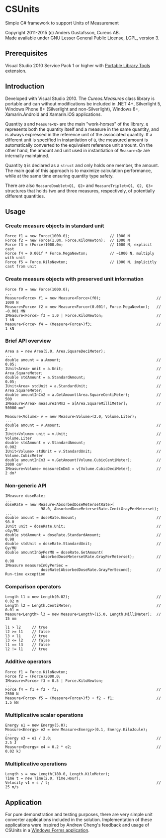 # CSUnits

Simple C# framework to support Units of Measurement

Copyright 2011-2015 (c) Anders Gustafsson, Cureos AB.  
Made available under GNU Lesser General Public License, LGPL, version 3.


## Prerequisites

Visual Studio 2010 Service Pack 1 or higher with [Portable Library Tools](http://msdn.microsoft.com/en-us/library/gg597391.aspx) extension.


## Introduction

Developed with Visual Studio 2010. The *Cureos.Measures* class library is portable and can without modifications be included in .NET 4+, Silverlight 5, Windows Phone 8+ (Silverlight and non-Silverlight), Windows 8+, Xamarin.Android and Xamarin.iOS applications.

Quantity `Q` and `Measure<Q>` are the main "work-horses" of the library. `Q` represents both the quantity itself and a measure in the same quantity, and is always expressed in the reference unit of the associated quantity. If a different unit is specified in instantiation of `Q`, the measured amount is automatically converted to the equivalent reference unit amount. On the other hand, the amount and unit used in instantiation of `Measure<Q>` are internally maintained.

Quantity `Q` is declared as a `struct` and only holds one member, the amount. The main goal of this approach is to maximize calculation performance, while at the same time ensuring quantity type safety.

There are also `MeasureDoublet<Q1, Q2>` and `MeasureTriplet<Q1, Q2, Q3>` structures that holds two and three measures, respectively, of potentially different quantities.


## Usage

### Create measure objects in standard unit

    Force f1 = new Force(1000.0);                  // 1000 N
    Force f2 = new Force(1.0m, Force.KiloNewton);  // 1000 N
    Force f3 = (Force)1000.0m;                     // 1000 N, explicit cast
    Force f4 = 0.001f * Force.MegaNewton;          // ~1000 N, multiply with unit
    Force f5 = Force.KiloNewton;                   // 1000 N, implicitly cast from unit

### Create measure objects with preserved unit information

    Force f0 = new Force(1000.0);
	...
    Measure<Force> f1 = new Measure<Force>(f0);							// 1000 N
    Measure<Force> f2 = new Measure<Force>(0.001f, Force.MegaNewton);	// ~0.001 MN
    IMeasure<Force> f3 = 1.0 | Force.KiloNewton;						// 1 kN
    Measure<Force> f4 = (Measure<Force>)f3;								// 1 kN

### Brief API overview

	Area a = new Area(5.0, Area.SquareDeciMeter);
	...
	double amount = a.Amount;											// 0.05;
	IUnit<Area> unit = a.Unit;											// Area.SquareMeter;
	double stdAmount = a.StandardAmount;								// 0.05;
	IUnit<Area> stdUnit = a.StandardUnit;								// Area.SquareMeter;
	double amountInCm2 = a.GetAmount(Area.SquareCentiMeter);			// 500
	IMeasure<Area> measureInMm2 = a[Area.SquareMilliMeter];				// 50000 mm²
	
	Measure<Volume> v = new Measure<Volume>(2.0, Volume.Liter);
	...
	double amount = v.Amount;											// 2
	IUnit<Volume> unit = v.Unit;										// Volume.Liter
	double stdAmount = v.StandardAmount;								// 0.002
	IUnit<Volume> stdUnit = v.StandardUnit;								// Volume.CubicMeter
	double amountInCm3 = v.GetAmount(Volume.CubicCentiMeter);			// 2000 cm³
	IMeasure<Volume> measureInDm3 = v[Volume.CubicDeciMeter];			// 2 dm³

### Non-generic API

	IMeasure doseRate;
	...
	doseRate = new Measure<AbsorbedDoseMetersetRate>(
					98.0, AbsorbedDoseMetersetRate.CentiGrayPerMeterset);
	...
	double amount = doseRate.Amount;									// 98.0
	IUnit unit = doseRate.Unit;											// cGy/MU
	double stdAmount = doseRate.StandardAmount;							// 0.98
	double stdUnit = doseRate.StandardUnit;								// Gy/MU
	double amountInGyPerMU = doseRate.GetAmount(
					AbsorbedDoseMetersetRate.GrayPerMeterset);			// 0.98
	IMeasure measureInGyPerSec = 
					doseRate[AbsorbedDoseRate.GrayPerSecond];			// Run-time exception
					
### Comparison operators

	Length l1 = new Length(0.02);										// 0.02 m
	Length l2 = Length.CentiMeter;										// 0.01 m
	Measure<Length> l3 = new Measure<Length>(15.0, Length.MilliMeter);	// 15 mm

	l1 > l2		// true
	l2 >= l1	// false
	l3 < l1		// true
	l3 <= l2	// false
	l1 == l3	// false
	l2 != l1	// true

### Additive operators

	Force f1 = Force.KiloNewton;
	Force f2 = (Force)2000.0;
	IMeasure<Force> f3 = 0.5 | Force.KiloNewton;
	...
	Force f4 = f1 + f2 - f3;											// 2500 N
	Measure<Force> f5 = (Measure<Force>)f3 + f2 - f1;					// 1.5 kN

### Multiplicative scalar operations

	Energy e1 = new Energy(5.0);
	Measure<Energy> e2 = new Measure<Energy>(0.1, Energy.KiloJoule);
	...
	Energy e3 = e1 / 2.0;												// 2.5 J
	Measure<Energy> e4 = 0.2 * e2;										// 0.02 kJ

### Multiplicative operations

	Length s = new Length(180.0, Length.KiloMeter);
	Time t = new Time(2.0, Time.Hour);
	Velocity v1 = s / t;												// 25 m/s

## Application

For pure demonstration and testing purposes, there are very simple unit converter applications included in the solution. Implementation of these applications were inspired by Andrew Cheng's feedback and usage of CSUnits in a [Windows Forms application](https://github.com/hamxiaoz/cureos.uomnet.tests.winform).
